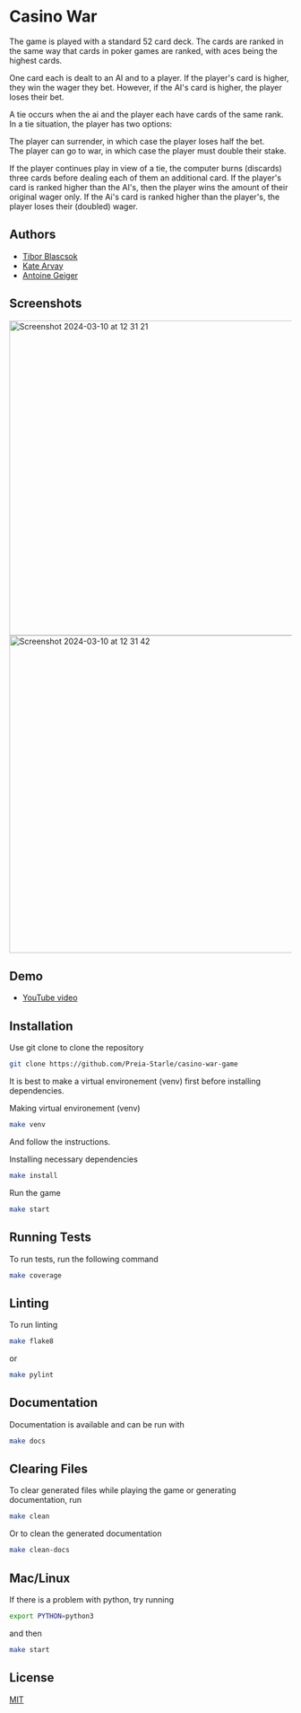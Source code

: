 
# Casino War

The game is played with a standard 52 card deck. The cards are ranked in the same way that cards in poker games are ranked, with aces being the highest cards.

One card each is dealt to an AI and to a player. If the player's card is higher, they win the wager they bet. However, if the AI's card is higher, the player loses their bet.

A tie occurs when the ai and the player each have cards of the same rank. In a tie situation, the player has two options:

The player can surrender, in which case the player loses half the bet.  
The player can go to war, in which case the player must double their stake.

If the player continues play in view of a tie, the computer burns (discards) three cards before dealing each of them an additional card. If the player's card is ranked higher than the AI's, then the player wins the amount of their original wager only. If the Ai's card is ranked higher than the player's, the player loses their (doubled) wager.





## Authors

- [Tibor Blascsok](https://github.com/Btibor02)
- [Kate Arvay](https://github.com/Preia-Starle)
- [Antoine Geiger](https://github.com/tableba)



## Screenshots

<img width="561" alt="Screenshot 2024-03-10 at 12 31 21" src="https://github.com/Preia-Starle/casino-war-game/assets/136988961/ecfa67b7-a6de-4dc9-89c8-2d3468fb9f93">

<img width="566" alt="Screenshot 2024-03-10 at 12 31 42" src="https://github.com/Preia-Starle/casino-war-game/assets/136988961/d6aaa24f-7fa6-4288-a828-d6f831a83edf">

## Demo

- [YouTube video](https://www.youtube.com/watch?v=VoK2HDMjmGI)


## Installation

Use git clone to clone the repository

```bash
git clone https://github.com/Preia-Starle/casino-war-game
```


It is best to make a virtual environement (venv) first before installing dependencies.

Making virtual environement (venv)
```bash
make venv
```
And follow the instructions.

Installing necessary dependencies
```bash
make install
```

Run the game
```bash
make start
```
    

## Running Tests

To run tests, run the following command

```bash
make coverage
```

## Linting

To run linting

```bash
make flake8
```

or 

```bash
make pylint
```

## Documentation

Documentation is available and can be run with

```bash
make docs
```


## Clearing Files
To clear generated files while playing the game or generating documentation, run 

```bash
make clean
```

Or to clean the generated documentation
```bash
make clean-docs
```

## Mac/Linux

If there is a problem with python, try running
```bash
export PYTHON=python3
```
and then
```bash
make start
```

## License

[MIT](https://choosealicense.com/licenses/mit/)

